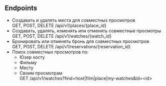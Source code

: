 ## Endpoints
- Cоздавать и удалять места для совместных просмотров  
GET, POST, DELETE /api/v1/places/{place_id}
- Cоздавать, удалять, изменять или отменять совместные просмотры  
GET, POST, DELETE /api/v1/watches/{watch_id}
- Бронировать или отменять бронь для совместных просмотров  
GET, POST, DELETE /api/v1/reservations/{reservation_id}
- Поиск совместных просмотров по:
    - Юзер хосту
    - Фильму
    - Месту
    - Своим просмотрам   
GET /api/v1/watches?find=host|film|place|my-watches&id=\<id>